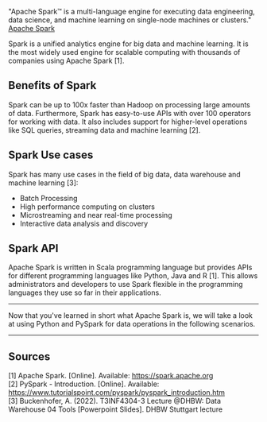 "Apache Spark™ is a multi-language engine for executing data engineering, data science, and machine learning on single-node machines or clusters." [Apache Spark](https://spark.apache.org)

Spark is a unified analytics engine for big data and machine learning. It is the most widely used engine for scalable computing with thousands of companies using Apache Spark [1].

## Benefits of Spark

Spark can be up to 100x faster than Hadoop on processing large amounts of data. Furthermore, Spark has easy-to-use APIs with over 100 operators for working with data. It also includes support for higher-level operations like SQL queries, streaming data and machine learning [2].

## Spark Use cases

Spark has many use cases in the field of big data, data warehouse and machine learning [3]:

- Batch Processing
- High performance computing on clusters
- Microstreaming and near real-time processing
- Interactive data analysis and discovery

## Spark API

Apache Spark is written in Scala programming language but provides APIs for different programming languages like Python, Java and R [1]. This allows administrators and developers to use Spark flexible in the programming languages they use so far in their applications.

---
Now that you've learned in short what Apache Spark is, we will take a look at using Python and PySpark for data operations in the following scenarios.

---

## Sources

[1] Apache Spark. [Online]. Available: https://spark.apache.org <br />
[2] PySpark - Introduction. [Online]. Available: https://www.tutorialspoint.com/pyspark/pyspark_introduction.htm  <br />
[3] Buckenhofer, A. (2022). T3INF4304-3 Lecture @DHBW: Data Warehouse 04 Tools
 [Powerpoint Slides]. DHBW Stuttgart lecture